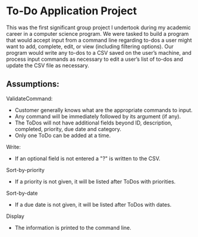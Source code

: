 # To-Do Application Project
This was the first significant group project I undertook during my academic career in a computer science program. We were tasked to build a program that would accept input from a command line regarding to-dos a user might want to add, complete, edit, or view (including filtering options). Our program would write any to-dos to a CSV saved on the user’s machine, and process input commands as necessary to edit a user’s list of to-dos and update the CSV file as necessary.

## Assumptions:<br>
ValidateCommand:<br>
- Customer generally knows what are the appropriate commands to input.<br>
- Any command will be immediately followed by its argument (if any).<br>
- The ToDos will not have additional fields beyond ID, description, completed, priority, due date and category.<br>
- Only one ToDo can be added at a time.<br>

Write:<br>
- If an optional field is not entered a "?" is written to the CSV.<br>

Sort-by-priority<br>
- If a priority is not given, it will be listed after ToDos with priorities.<br>

Sort-by-date<br>
- If a due date is not given, it will be listed after ToDos with dates.<br>

Display<br>
- The information is printed to the command line.<br>

